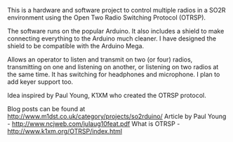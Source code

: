 This is a hardware and software project to control multiple radios in a SO2R environment using the Open Two Radio Switching Protocol (OTRSP).

The software runs on the popular Arduino.  It also includes a shield to make connecting everything to the Arduino much cleaner.  I have designed the shield to be compatible with the Arduino Mega.

Allows an operator to listen and transmit on two (or four) radios, transmitting on one and listening on another, or listening on two radios at the same time. It has switching for headphones and microphone.  I plan to add keyer support too.

Idea inspired by Paul Young, K1XM who created the OTRSP protocol.

Blog posts can be found at http://www.m1dst.co.uk/category/projects/so2rduino/
Article by Paul Young - http://www.ncjweb.com/julaug10feat.pdf
What is OTRSP - http://www.k1xm.org/OTRSP/index.html